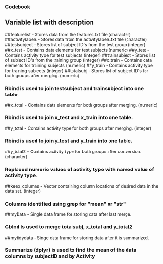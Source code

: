 ### Codebook

## Variable list with description

##featurelist - Stores data from the features.txt file (character)
##activitylabels - Stores data from the activitylabels.txt file (character)
##testsubject - Stores list of subject ID's from the test group (integer)
##x_test - Contains data elements for test subjects (numeric)
##y_test - Contains activity type for test subjects (integer)
##trainsubject - Stores list of subject ID's from the training group (integer)
##x_train - Contains data elements for training subjects (numeric)
##y_train - Contains activity type for training subjects (integer)
##totalsubj - Stores list of subject ID's for both groups after merging. (numeric)
###   Rbind is used to join testsubject and trainsubject into one table.
##x_total - Contains data elements for both groups after merging. (numeric)
###   Rbind is used to join x_test and x_train into one table.
##y_total - Contains activity type for both groups after merging. (integer)
###   Rbind is used to join y_test and y_train into one table.
##y_total2 - Contains activity type for both groups after conversion. (character)
###   Replaced numeric values of activity type with named value of activity type.
##keep_columns - Vector containing column locations of desired data in the data set. (integer)
###   Columns identified using grep for "mean" or "str"
##myData - Single data frame for storing data after last merge.
###   Cbind is used to merge totalsubj, x_total and y_total2
##mytidydata - Singe data frame for storing data after it is summarized.
###   Summarize (dplyr) is used to find the mean of the data columns by subjectID and by Activity




